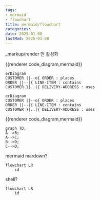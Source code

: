 ```yaml
---
tags:
- mermaid
- flowchart
title: mermaid/flowchart
categories:
date: 2025-01-08
lastMod: 2025-01-08
---
```





_markup/render 만 활성화









{{renderer code_diagram,mermaid}}

```mermaid
erDiagram
CUSTOMER ||--o{ ORDER : places
ORDER ||--|{ LINE-ITEM : contains
CUSTOMER }|..|{ DELIVERY-ADDRESS : uses
```







```mermaid
erDiagram
CUSTOMER ||--o{ ORDER : places
ORDER ||--|{ LINE-ITEM : contains
CUSTOMER }|..|{ DELIVERY-ADDRESS : uses
```







{{renderer code_diagram,mermaid}}

```mermaid
graph TD;
A-->B;
A-->C;
B-->D;
C-->D;
```



mermaid mardown?

```mermaid {class="mermaid"}
flowchart LR
    id
```



shell?

```shell
flowchart LR
    id
```
